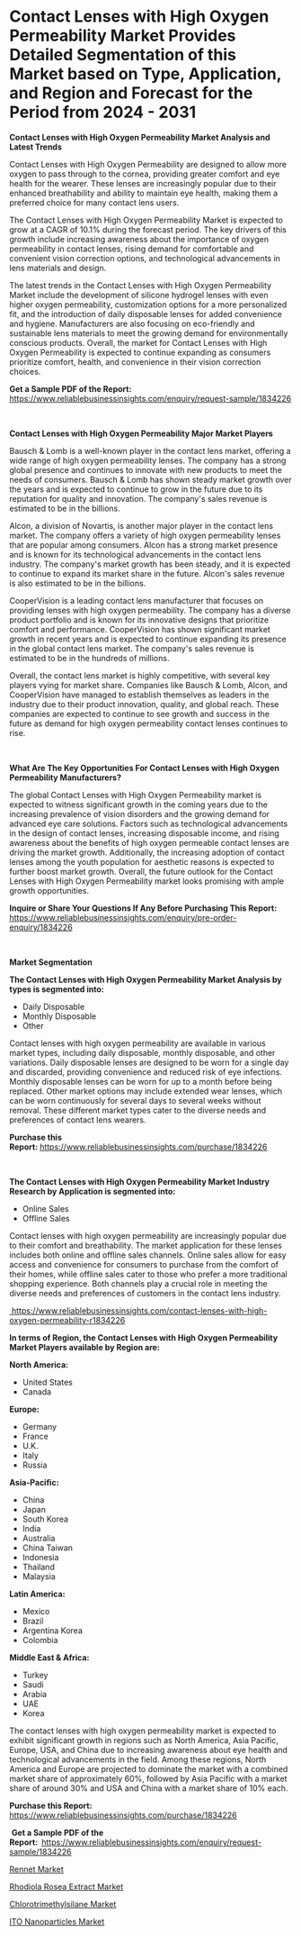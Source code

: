 <p><h1>Contact Lenses with High Oxygen Permeability Market Provides Detailed Segmentation of this Market based on Type, Application, and Region and Forecast for the Period from 2024 - 2031</h1></p><p><strong>Contact Lenses with High Oxygen Permeability Market Analysis and Latest Trends</strong></p>
<p><p>Contact Lenses with High Oxygen Permeability are designed to allow more oxygen to pass through to the cornea, providing greater comfort and eye health for the wearer. These lenses are increasingly popular due to their enhanced breathability and ability to maintain eye health, making them a preferred choice for many contact lens users.</p><p>The Contact Lenses with High Oxygen Permeability Market is expected to grow at a CAGR of 10.1% during the forecast period. The key drivers of this growth include increasing awareness about the importance of oxygen permeability in contact lenses, rising demand for comfortable and convenient vision correction options, and technological advancements in lens materials and design.</p><p>The latest trends in the Contact Lenses with High Oxygen Permeability Market include the development of silicone hydrogel lenses with even higher oxygen permeability, customization options for a more personalized fit, and the introduction of daily disposable lenses for added convenience and hygiene. Manufacturers are also focusing on eco-friendly and sustainable lens materials to meet the growing demand for environmentally conscious products. Overall, the market for Contact Lenses with High Oxygen Permeability is expected to continue expanding as consumers prioritize comfort, health, and convenience in their vision correction choices.</p></p>
<p><strong>Get a Sample PDF of the Report:&nbsp;</strong> <a href="https://www.reliablebusinessinsights.com/enquiry/request-sample/1834226">https://www.reliablebusinessinsights.com/enquiry/request-sample/1834226</a></p>
<p>&nbsp;</p>
<p><strong>Contact Lenses with High Oxygen Permeability Major Market Players</strong></p>
<p><p>Bausch & Lomb is a well-known player in the contact lens market, offering a wide range of high oxygen permeability lenses. The company has a strong global presence and continues to innovate with new products to meet the needs of consumers. Bausch & Lomb has shown steady market growth over the years and is expected to continue to grow in the future due to its reputation for quality and innovation. The company's sales revenue is estimated to be in the billions.</p><p>Alcon, a division of Novartis, is another major player in the contact lens market. The company offers a variety of high oxygen permeability lenses that are popular among consumers. Alcon has a strong market presence and is known for its technological advancements in the contact lens industry. The company's market growth has been steady, and it is expected to continue to expand its market share in the future. Alcon's sales revenue is also estimated to be in the billions.</p><p>CooperVision is a leading contact lens manufacturer that focuses on providing lenses with high oxygen permeability. The company has a diverse product portfolio and is known for its innovative designs that prioritize comfort and performance. CooperVision has shown significant market growth in recent years and is expected to continue expanding its presence in the global contact lens market. The company's sales revenue is estimated to be in the hundreds of millions.</p><p>Overall, the contact lens market is highly competitive, with several key players vying for market share. Companies like Bausch & Lomb, Alcon, and CooperVision have managed to establish themselves as leaders in the industry due to their product innovation, quality, and global reach. These companies are expected to continue to see growth and success in the future as demand for high oxygen permeability contact lenses continues to rise.</p></p>
<p>&nbsp;</p>
<p><strong>What Are The Key Opportunities For Contact Lenses with High Oxygen Permeability Manufacturers?</strong></p>
<p><p>The global Contact Lenses with High Oxygen Permeability market is expected to witness significant growth in the coming years due to the increasing prevalence of vision disorders and the growing demand for advanced eye care solutions. Factors such as technological advancements in the design of contact lenses, increasing disposable income, and rising awareness about the benefits of high oxygen permeable contact lenses are driving the market growth. Additionally, the increasing adoption of contact lenses among the youth population for aesthetic reasons is expected to further boost market growth. Overall, the future outlook for the Contact Lenses with High Oxygen Permeability market looks promising with ample growth opportunities.</p></p>
<p><strong>Inquire or Share Your Questions If Any Before Purchasing This Report:</strong> <a href="https://www.reliablebusinessinsights.com/enquiry/pre-order-enquiry/1834226">https://www.reliablebusinessinsights.com/enquiry/pre-order-enquiry/1834226</a></p>
<p>&nbsp;</p>
<p><strong>Market Segmentation</strong></p>
<p><strong>The Contact Lenses with High Oxygen Permeability Market Analysis by types is segmented into:</strong></p>
<p><ul><li>Daily Disposable</li><li>Monthly Disposable</li><li>Other</li></ul></p>
<p><p>Contact lenses with high oxygen permeability are available in various market types, including daily disposable, monthly disposable, and other variations. Daily disposable lenses are designed to be worn for a single day and discarded, providing convenience and reduced risk of eye infections. Monthly disposable lenses can be worn for up to a month before being replaced. Other market options may include extended wear lenses, which can be worn continuously for several days to several weeks without removal. These different market types cater to the diverse needs and preferences of contact lens wearers.</p></p>
<p><strong>Purchase this Report:&nbsp;</strong><a href="https://www.reliablebusinessinsights.com/purchase/1834226">https://www.reliablebusinessinsights.com/purchase/1834226</a></p>
<p>&nbsp;</p>
<p><strong>The Contact Lenses with High Oxygen Permeability Market Industry Research by Application is segmented into:</strong></p>
<p><ul><li>Online Sales</li><li>Offline Sales</li></ul></p>
<p><p>Contact lenses with high oxygen permeability are increasingly popular due to their comfort and breathability. The market application for these lenses includes both online and offline sales channels. Online sales allow for easy access and convenience for consumers to purchase from the comfort of their homes, while offline sales cater to those who prefer a more traditional shopping experience. Both channels play a crucial role in meeting the diverse needs and preferences of customers in the contact lens industry.</p></p>
<p><a href="https://www.reliablebusinessinsights.com/contact-lenses-with-high-oxygen-permeability-r1834226">&nbsp;https://www.reliablebusinessinsights.com/contact-lenses-with-high-oxygen-permeability-r1834226</a></p>
<p><strong>In terms of Region, the Contact Lenses with High Oxygen Permeability Market Players available by Region are:</strong></p>
<p>
    <p> <strong> North America: </strong>
        <ul>
            <li>United States</li>
            <li>Canada</li>
        </ul>
        </p> 
    <p> <strong> Europe: </strong>
        <ul>
            <li>Germany</li>
            <li>France</li>
            <li>U.K.</li>
            <li>Italy</li>
            <li>Russia</li>
        </ul>
        </p> 
    <p> <strong> Asia-Pacific: </strong>
        <ul>
            <li>China</li>
            <li>Japan</li>
            <li>South Korea</li>
            <li>India</li>
            <li>Australia</li>
            <li>China Taiwan</li>
            <li>Indonesia</li>
            <li>Thailand</li>
            <li>Malaysia</li>
        </ul>
        </p> 
    <p> <strong> Latin America: </strong>
        <ul>
            <li>Mexico</li>
            <li>Brazil</li>
            <li>Argentina Korea</li>
            <li>Colombia</li>
        </ul>
        </p> 
    <p> <strong> Middle East & Africa: </strong>
        <ul>
            <li>Turkey</li>
            <li>Saudi</li>
            <li>Arabia</li>
            <li>UAE</li>
            <li>Korea</li>
        </ul>
    </p>
    </p>
<p><p>The contact lenses with high oxygen permeability market is expected to exhibit significant growth in regions such as North America, Asia Pacific, Europe, USA, and China due to increasing awareness about eye health and technological advancements in the field. Among these regions, North America and Europe are projected to dominate the market with a combined market share of approximately 60%, followed by Asia Pacific with a market share of around 30% and USA and China with a market share of 10% each.</p></p>
<p><strong>Purchase this Report: </strong><a href="https://www.reliablebusinessinsights.com/purchase/1834226">https://www.reliablebusinessinsights.com/purchase/1834226</a></p>
<p>&nbsp;<strong>Get a Sample PDF of the Report:&nbsp;&nbsp;</strong><a href="https://www.reliablebusinessinsights.com/enquiry/request-sample/1834226">https://www.reliablebusinessinsights.com/enquiry/request-sample/1834226</a></p>
<p><strong></strong></p>
<p><p><a href="https://www.linkedin.com/pulse/insights-rennet-market-size-which-expanding-5-cagr-from-2024-ex9nc">Rennet Market</a></p><p><a href="https://www.linkedin.com/pulse/rhodiola-rosea-extract-market-industry-trends-forecast-period-56j2c">Rhodiola Rosea Extract Market</a></p><p><a href="https://github.com/lairestrong/Market-Research-Report-List-1/blob/main/chlorotrimethylsilane-market.md">Chlorotrimethylsilane Market</a></p><p><a href="https://github.com/temeroso029/Market-Research-Report-List-1/blob/main/ito-nanoparticles-market.md">ITO Nanoparticles Market</a></p></p>